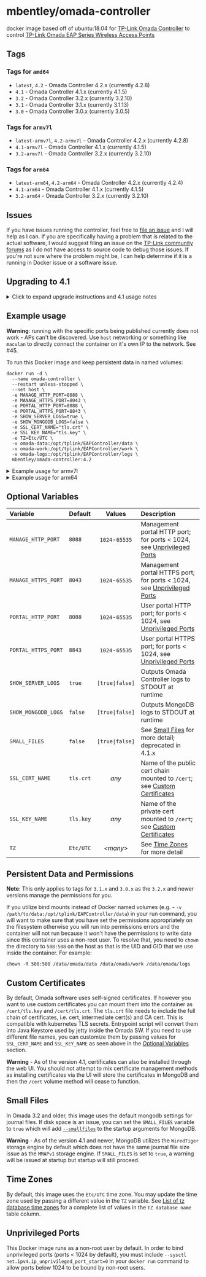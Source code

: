 # mbentley/omada-controller

docker image based off of ubuntu:18.04 for [TP-Link Omada Controller](https://www.tp-link.com/en/products/details/EAP-Controller.html) to control [TP-Link Omada EAP Series Wireless Access Points](https://www.tp-link.com/en/omada/)

## Tags

### Tags for `amd64`

* `latest`, `4.2` - Omada Controller 4.2.x (currently 4.2.8)
* `4.1` - Omada Controller 4.1.x (currently 4.1.5)
* `3.2` - Omada Controller 3.2.x (currently 3.2.10)
* `3.1` - Omada Controller 3.1.x (currently 3.1.13)
* `3.0` - Omada Controller 3.0.x (currently 3.0.5)

### Tags for `armv7l`

* `latest-armv7l`, `4.2-armv7l` - Omada Controller 4.2.x (currently 4.2.8)
* `4.1-armv7l` - Omada Controller 4.1.x (currently 4.1.5)
* `3.2-armv7l` - Omada Controller 3.2.x (currently 3.2.10)

### Tags for `arm64`

* `latest-arm64`, `4.2-arm64` - Omada Controller 4.2.x (currently 4.2.4)
* `4.1-arm64` - Omada Controller 4.1.x (currently 4.1.5)
* `3.2-arm64` - Omada Controller 3.2.x (currently 3.2.10)

## Issues

If you have issues running the controller, feel free to [file an issue](https://github.com/mbentley/docker-omada-controller/issues/new) and I will help as I can.  If you are specifically having a problem that is related to the actual software, I would suggest filing an issue on the [TP-Link community forums](https://community.tp-link.com/en/business/forum/582) as I do not have access to source code to debug those issues.  If you're not sure where the problem might be, I can help determine if it is a running in Docker issue or a software issue.

## Upgrading to 4.1

<details>
<summary>Click to expand upgrade instructions and 4.1 usage notes</summary>

The upgrade to the 4.1.x version is not a seamless upgrade and can't be done in place.  You must be running at least 3.1.4 or greater before you can proceed.  Instructions are available from [TP-Link](https://www.tp-link.com/en/omada-sdn/controller-upgrade) but many of the steps will be different due to running in a docker container.  Here are the high level steps:

1. Review the steps in the TP-Link instructions as some settings will not transfer to the new version.
1. Take a backup of your controller as described in the [upgrade procedure](https://www.tp-link.com/en/omada-sdn/controller-upgrade/#content-5_1_1)
1. Stop your controller
1. Clear your existing persistent data directories for data, work, and logs.  I would recommend backing up the files so you can revert to the previous version in case of issues.
1. Start your controller with the new Docker image and proceed with at least the basic setup options
1. Import your backup file to the 4.1 version of the controller

## Notes for 4.1

1. **Ports** - Do not change the ports for the controller or portal in the UI to ports below 1024 unless you have adjusted the unprivileged ports; for ports < 1024, see [Unprivileged Ports](#unprivileged-ports).  If you change the default port for the management interface, you should also either disable the container health check or update it to the new port.
1. **SSL Certificates** - if you are installing your own SSL certificates, you should only manage them using one method - through the UI or by using the `/cert` volume as [described below](#custom-certificates).
1. **Synology Users** - if you're using a Synology and are using the `latest` tag and update to 4.1, you will need to make sure to re-create the container due to the `CMD` changing from older versions to 4.1 as Synology retains the entrypoint and command from the container as it is defined and not from the image.

</details>

## Example usage

**Warning**: running with the specific ports being published currently does not work - APs can't be discovered.  Use `host` networking or something like `macvlan` to directly connect the container on it's own IP to the network.  See #45.

To run this Docker image and keep persistent data in named volumes:

```
docker run -d \
  --name omada-controller \
  --restart unless-stopped \
  --net host \
  -e MANAGE_HTTP_PORT=8088 \
  -e MANAGE_HTTPS_PORT=8043 \
  -e PORTAL_HTTP_PORT=8088 \
  -e PORTAL_HTTPS_PORT=8843 \
  -e SHOW_SERVER_LOGS=true \
  -e SHOW_MONGODB_LOGS=false \
  -e SSL_CERT_NAME="tls.crt" \
  -e SSL_KEY_NAME="tls.key" \
  -e TZ=Etc/UTC \
  -v omada-data:/opt/tplink/EAPController/data \
  -v omada-work:/opt/tplink/EAPController/work \
  -v omada-logs:/opt/tplink/EAPController/logs \
  mbentley/omada-controller:4.2
```

<details>
<summary>Example usage for armv7l</summary>

```
docker run -d \
  --name omada-controller \
  --restart unless-stopped \
  --net host \
  -e MANAGE_HTTP_PORT=8088 \
  -e MANAGE_HTTPS_PORT=8043 \
  -e PORTAL_HTTP_PORT=8088 \
  -e PORTAL_HTTPS_PORT=8843 \
  -e SHOW_SERVER_LOGS=true \
  -e SHOW_MONGODB_LOGS=false \
  -e SSL_CERT_NAME="tls.crt" \
  -e SSL_KEY_NAME="tls.key" \
  -e TZ=Etc/UTC \
  -v omada-data:/opt/tplink/EAPController/data \
  -v omada-work:/opt/tplink/EAPController/work \
  -v omada-logs:/opt/tplink/EAPController/logs \
  mbentley/omada-controller:4.2-armv7l
```
</details>

<details>
<summary>Example usage for arm64</summary>

```
docker run -d \
  --name omada-controller \
  --restart unless-stopped \
  --net host \
  -e MANAGE_HTTP_PORT=8088 \
  -e MANAGE_HTTPS_PORT=8043 \
  -e PORTAL_HTTP_PORT=8088 \
  -e PORTAL_HTTPS_PORT=8843 \
  -e SHOW_SERVER_LOGS=true \
  -e SHOW_MONGODB_LOGS=false \
  -e SSL_CERT_NAME="tls.crt" \
  -e SSL_KEY_NAME="tls.key" \
  -e TZ=Etc/UTC \
  -v omada-data:/opt/tplink/EAPController/data \
  -v omada-work:/opt/tplink/EAPController/work \
  -v omada-logs:/opt/tplink/EAPController/logs \
  mbentley/omada-controller:4.2-arm64
```
</details>


## Optional Variables

| Variable | Default | Values | Description |
| :------- | :------ | :----: | :---------- |
| `MANAGE_HTTP_PORT` | `8088` | `1024`-`65535` | Management portal HTTP port; for ports < 1024, see [Unprivileged Ports](#unprivileged-ports) |
| `MANAGE_HTTPS_PORT` | `8043` | `1024`-`65535` | Management portal HTTPS port; for ports < 1024, see [Unprivileged Ports](#unprivileged-ports) |
| `PORTAL_HTTP_PORT` | `8088` | `1024`-`65535` | User portal HTTP port; for ports < 1024, see [Unprivileged Ports](#unprivileged-ports) |
| `PORTAL_HTTPS_PORT` | `8843` | `1024`-`65535` | User portal HTTPS port; for ports < 1024, see [Unprivileged Ports](#unprivileged-ports) |
| `SHOW_SERVER_LOGS` | `true` | `[true\|false]` | Outputs Omada Controller logs to STDOUT at runtime |
| `SHOW_MONGODB_LOGS` | `false` | `[true\|false]` | Outputs MongoDB logs to STDOUT at runtime |
| `SMALL_FILES` | `false` | `[true\|false]` | See [Small Files](#small-files) for more detail; deprecated in 4.1.x |
| `SSL_CERT_NAME` | `tls.crt` | _any_ | Name of the public cert chain mounted to `/cert`; see [Custom Certificates](#custom-certificates) |
| `SSL_KEY_NAME` | `tls.key` | _any_ | Name of the private cert mounted to `/cert`; see [Custom Certificates](#custom-certificates) |
| `TZ` | `Etc/UTC` | _\<many\>_ | See [Time Zones](#time-zones) for more detail |


## Persistent Data and Permissions

**Note**: This only applies to tags for `3.1.x` and `3.0.x` as the `3.2.x` and newer versions manage the permissions for you.

If you utilize bind mounts instead of Docker named volumes (e.g. - `-v /path/to/data:/opt/tplink/EAPController/data`) in your run command, you will want to make sure that you have set the permissions appropriately on the filesystem otherwise you will run into permissions errors and the container will not run because it won't have the permissions to write data since this container uses a non-root user.  To resolve that, you need to `chown` the directory to `508:508` on the host as that is the UID and GID that we use inside the container.  For example:

```
chown -R 508:508 /data/omada/data /data/omada/work /data/omada/logs
```

## Custom Certificates

By default, Omada software uses self-signed certificates. If however you want to use custom certificates you can mount them into the container as `/cert/tls.key` and `/cert/tls.crt`. The `tls.crt` file needs to include the full chain of certificates, i.e. cert, intermediate cert(s) and CA cert. This is compatible with kubernetes TLS secrets. Entrypoint script will convert them into Java Keystore used by jetty inside the Omada SW.  If you need to use different file names, you can customize them by passing values for `SSL_CERT_NAME` and `SSL_KEY_NAME` as seen above in the [Optional Variables](#optional-variables) section.

**Warning** - As of the version 4.1, certificates can also be installed through the web UI.  You should not attempt to mix certificate management methods as installing certificates via the UI will store the certificates in MongoDB and then the `/cert` volume method will cease to function.

## Small Files

In Omada 3.2 and older, this image uses the default mongodb settings for journal files.  If disk space is an issue, you can set the `SMALL_FILES` variable to `true` which will add [`--smallfiles`](https://docs.mongodb.com/v3.6/core/journaling/#journaling-journal-files) to the startup arguments for MongoDB.

**Warning** - As of the version 4.1 and newer, MongoDB utilizes the `WiredTiger` storage engine by default which does not have the same journal file size issue as the `MMAPv1` storage engine.  If `SMALL_FILES` is set to `true`, a warning will be issued at startup but startup will still proceed.

## Time Zones

By default, this image uses the `Etc/UTC` time zone.  You may update the time zone used by passing a different value in the `TZ` variable.  See [List of tz database time zones](https://en.wikipedia.org/wiki/List_of_tz_database_time_zones#List) for a complete list of values in the `TZ database name` table column.

## Unprivileged Ports

This Docker image runs as a non-root user by default.  In order to bind unprivileged ports (ports < 1024 by default), you must include `--sysctl net.ipv4.ip_unprivileged_port_start=0` in your `docker run` command to allow ports below 1024 to be bound by non-root users.
